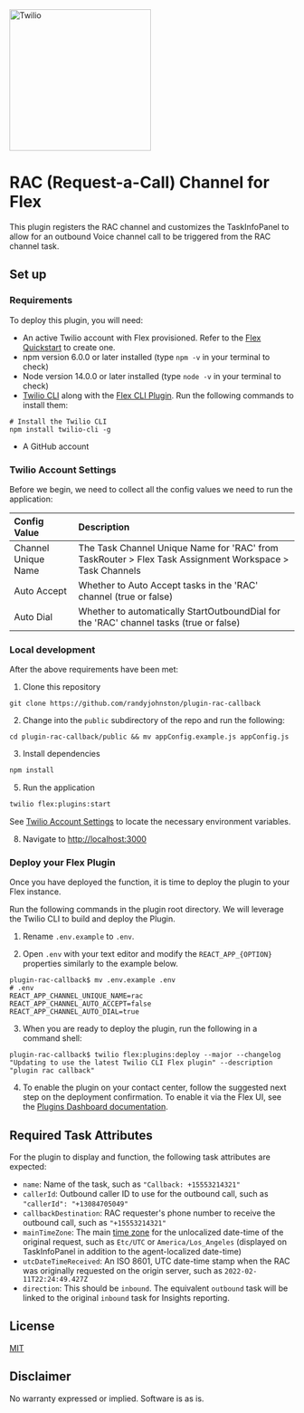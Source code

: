 <a href="https://www.twilio.com">
<img src="https://static0.twilio.com/marketing/bundles/marketing/img/logos/wordmark-red.svg" alt="Twilio" width="250" />
</a>

# RAC (Request-a-Call) Channel for Flex

This plugin registers the RAC channel and customizes the TaskInfoPanel to allow for an outbound Voice channel call to be triggered from the RAC channel task.

## Set up

### Requirements

To deploy this plugin, you will need:

- An active Twilio account with Flex provisioned. Refer to the [Flex Quickstart](https://www.twilio.com/docs/flex/quickstart/flex-basics#sign-up-for-or-sign-in-to-twilio-and-create-a-new-flex-project) to create one.
- npm version 6.0.0 or later installed (type `npm -v` in your terminal to check)
- Node version 14.0.0 or later installed (type `node -v` in your terminal to check)
- [Twilio CLI](https://www.twilio.com/docs/twilio-cli/quickstart#install-twilio-cli) along with the [Flex CLI Plugin](https://www.twilio.com/docs/twilio-cli/plugins#available-plugins). Run the following commands to install them:
```
# Install the Twilio CLI
npm install twilio-cli -g
```
- A GitHub account

### Twilio Account Settings

Before we begin, we need to collect all the config values we need to run the application:

| Config Value | Description |
| :---------------- | :----------------------------------------------------------------------------------------------------------------------------------------------------------- |
| Channel Unique Name | The Task Channel Unique Name for 'RAC' from TaskRouter > Flex Task Assignment Workspace > Task Channels |
| Auto Accept | Whether to Auto Accept tasks in the 'RAC' channel (true or false) |
| Auto Dial | Whether to automatically StartOutboundDial for the 'RAC' channel tasks (true or false)

### Local development
  
After the above requirements have been met:

1. Clone this repository
```
git clone https://github.com/randyjohnston/plugin-rac-callback
```

2. Change into the `public` subdirectory of the repo and run the following: 
```
cd plugin-rac-callback/public && mv appConfig.example.js appConfig.js
```

3. Install dependencies
```bash
npm install
```

5. Run the application
```bash
twilio flex:plugins:start
```
See [Twilio Account Settings](#twilio-account-settings) to locate the necessary environment variables.  

8. Navigate to [http://localhost:3000](http://localhost:3000)
  

### Deploy your Flex Plugin

Once you have deployed the function, it is time to deploy the plugin to your Flex instance.

Run the following commands in the plugin root directory. We will leverage the Twilio CLI to build and deploy the Plugin.  

1. Rename `.env.example` to `.env`.

2. Open `.env` with your text editor and modify the `REACT_APP_{OPTION}` properties similarly to the example below.
```
plugin-rac-callback$ mv .env.example .env
# .env
REACT_APP_CHANNEL_UNIQUE_NAME=rac
REACT_APP_CHANNEL_AUTO_ACCEPT=false
REACT_APP_CHANNEL_AUTO_DIAL=true
```

3. When you are ready to deploy the plugin, run the following in a command shell:
```
plugin-rac-callback$ twilio flex:plugins:deploy --major --changelog "Updating to use the latest Twilio CLI Flex plugin" --description "plugin rac callback"
```
  
4. To enable the plugin on your contact center, follow the suggested next step on the deployment confirmation. To enable it via the Flex UI, see the [Plugins Dashboard documentation](https://www.twilio.com/docs/flex/developer/plugins/dashboard#stage-plugin-changes).


## Required Task Attributes

For the plugin to display and function, the following task attributes are expected:

*  `name`: Name of the task, such as `"Callback: +15553214321"`
*  `callerId`: Outbound caller ID to use for the outbound call, such as `"callerId": "+13084705049"`
*  `callbackDestination`: RAC requester's phone number to receive the outbound call, such as `"+15553214321"`
*  `mainTimeZone`: The main [time zone](https://momentjs.com/timezone/) for the unlocalized date-time of the original request, such as `Etc/UTC` or `America/Los_Angeles` (displayed on TaskInfoPanel in addition to the agent-localized date-time)
*  `utcDateTimeReceived`: An ISO 8601, UTC  date-time stamp when the RAC was originally requested on the origin server, such as `2022-02-11T22:24:49.427Z`
*  `direction`: This should be `inbound`. The equivalent `outbound` task will be linked to the original `inbound` task for Insights reporting.
  

## License

[MIT](http://www.opensource.org/licenses/mit-license.html)

## Disclaimer

No warranty expressed or implied. Software is as is.

[twilio]: https://www.twilio.com